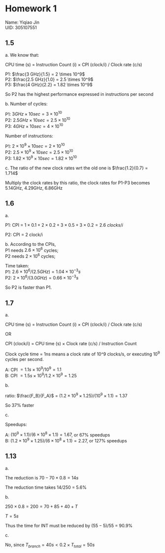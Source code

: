 # Homework 1
Name: Yiqiao Jin  
UID: 305107551

## 1.5
a. We know that:

CPU time (s) = Instruction Count (i) $\times$ CPI (clock/i) / Clock rate (c/s)

P1: $\frac{3 GHz}{1.5} = 2 \times 10^9$  
P2: $\frac{2.5 GHz}{1.0} = 2.5 \times 10^9$  
P3: $\frac{4 GHz}{2.2} = 1.82 \times 10^9$  

So P2 has the highest performance expressed in instructions per second

b. Number of cycles:

P1: $3 GHz \times 10 sec = 3 \times 10^{10}$  
P2: $2.5 GHz \times 10 sec = 2.5 \times 10^{10}$  
P3: $4 GHz \times 10 sec = 4 \times 10^{10}$  

Number of instructions:

P1: $2 \times 10^9 \times 10 sec = 2 \times 10^{10}$  
P2: $2.5 \times 10^9 \times 10 sec = 2.5 \times 10^{10}$  
P3: $1.82 \times 10^9 \times 10 sec = 1.82 \times 10^{10}$ 

c. The ratio of the new clock rates wrt the old one is $\frac{1.2}{0.7} = 1.714$

Multiply the clock rates by this ratio, the clock rates for P1-P3 becomes 5.14GHz, 4.29GHz, 6.86GHz

## 1.6
a. 

P1: CPI = $1 \times 0.1 + 2 \times 0.2 + 3 \times 0.5 + 3 \times 0.2 = 2.6\ clocks/i$

P2: CPI = 2 clock/i

b.
According to the CPIs,  
P1 needs $2.6 \times 10^6$ cycles;  
P2 needs $2 \times 10^6$ cycles;  

Time taken:  
P1: $2.6 \times 10^6 / (2.5GHz) = 1.04 \times 10^{-3}s$  
P2: $2   \times 10^6 / (3.0GHz) = 0.66 \times 10^{-3}s$  

So P2 is faster than P1.

## 1.7
a.

CPU time (s) = Instruction Count (i) $\times$ CPI (clock/i) / Clock rate (c/s)

OR

CPI (clock/i) = CPU time (s) $\times$ Clock rate (c/s) / Instruction Count 

Clock cycle time = 1ns means a clock rate of 10^9 clocks/s, or executing $10^9$ cycles per second.


A: CPI $= 1.1s \times 10^9 / 10^9 = 1.1$  
B: CPI $= 1.5s \times 10^9 / 1.2 \times 10^9 = 1.25$

b.

ratio: $\frac{F_B}{F_A}$ = $(1.2 \times 10^9×1.25) / (10^9 \times 1.1) = 1.37$

So 37% faster

c. 

Speedups:

A: $(10^9 \times 1.1) / (6 \times10^8×1.1) = 1.67$, or 67% speedups  
B: $(1.2×10^9 \times 1.25) / (6×10^8 \times1.1) = 2.27$, or 127% speedups

## 1.13
a. 

The reduction is $70 - 70 \times 0.8 = 14s$

The reduction time takes 14/250 = 5.6%

b.

$250 \times 0.8 = 200 = 70+85+40+ T$

$T = 5s$

Thus the time for INT must be reduced by $(55-5)/55$ = $90.9$%

c.

No, since $T_{branch} = 40s < 0.2 \times T_{total} = 50s$